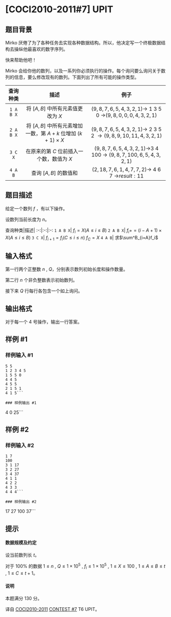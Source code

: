 # [COCI2010-2011#7] UPIT

## 题目背景

Mirko 厌倦了为了各种任务去实现各种数据结构。所以，他决定写一个终极数据结构去操纵他最喜欢的数字序列。

快来帮助他吧！

Mirko 会给你他的数列，以及一系列你必须执行的操作。每个询问要么询问关于数列的信息，要么修改现有的数列。下面列出了所有可能的操作类型。

查询种类|描述|例子|
:-:|:-:|:-:
`1 A B X`|将 $[A,B]$ 中所有元素值更改为 $X$|$(9, 8, 7, 6, 5, 4, 3, 2, 1)\to$ $1$ $3$ $5$ $0$ $\to$$(9, 8, 0, 0, 0, 4, 3, 2, 1)$
`2 A B X`|将 $[A,B]$ 中所有元素增加一数，第 $A+k$ 位增加 $(k+1) \times X$|$(9, 8, 7, 6, 5, 4, 3, 2, 1)\to$ $2$ $3$ $5$ $2$ $\to (9, 8, 9, 10, 11, 4, 3, 2, 1)$
`3 C X`|在原来的第 $C$ 位前插入一个数，数值为 $X$|$(9, 8, 7, 6, 5, 4, 3, 2, 1)$$\to$$3$ $4$ $100$ $\to$ $(9, 8, 7, 100, 6, 5, 4, 3, 2, 1)$
`4 A B`|查询 $[A,B]$ 的数值和|$(2, 18, 7, 6, 1, 4, 7, 7, 2)$$\to$ $4$ $6$ $7$ $\to$$result: 11$

## 题目描述

给定一个数列 $f$ ，有以下操作。

设数列当前长度为 $n$。

查询种类|描述|
:-:|:-:|:-:
`1 A B X`| $f_i=X(A \le i \le B)$
`2 A B X`| $f_i+=(i-A+1) \times X(A \le i \le B)$
`3 C X`| $f_{i+1}=f_i(C \le i \le n)$ $f_C=X$
`4 A B`| 求$\sum^B_{i=A}f_i$

## 输入格式

第一行两个正整数 $n$ , $Q$，分别表示数列初始长度和操作数量。

第二行 $n$ 个非负整数表示初始数列。

接下来 $Q$ 行每行各包含一个如上询问。

## 输出格式

对于每一个 $4$ 号操作，输出一行答案。

## 样例 #1

### 样例输入 #1
```
5 5
1 2 3 4 5
1 5 5 0
4 4 5
4 5 5
2 1 5 1
4 1 5```

### 样例输出 #1

```
4
0
25```

## 样例 #2

### 样例输入 #2
```
1 7
100
3 1 17
3 2 27
3 4 37
4 1 1
4 2 2
4 3 3
4 4 4```

### 样例输出 #2

```
17
27
100
37```

## 提示

#### 数据规模及约定


设当前数列长 $t$。

对于 $100\%$ 的数据 $1 \le n$ , $Q \le 1 \times 10^5$ , $f_i \le 1 \times 10^5$ , $1 \le X \le 100$ , $1 \le A \le B \le t$ , $1 \le C \le t + 1$。

#### 说明

本题满分 $130$ 分。

译自 [COCI2010-2011](https://hsin.hr/coci/archive/2010_2011/) [CONTEST #7](https://hsin.hr/coci/archive/2010_2011/contest7_tasks.pdf) T6 UPIT。

